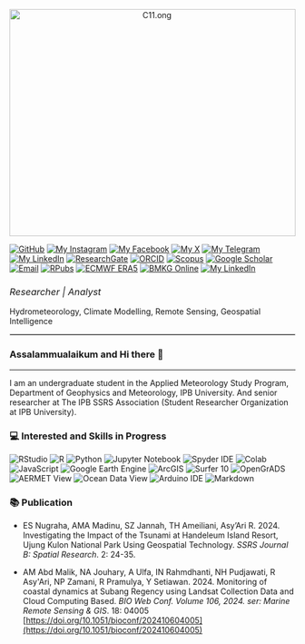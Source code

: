 <p align="center" style="margin-bottom: 10px;">
  <img src="C11.png" alt="C11.ong" width="100%" style="max-height: 400px; object-fit: cover;"/>
</p>

[![GitHub](https://img.shields.io/badge/GitHub-ikalmalik-black?style=social&logo=github&logoColor=black)](https://github.com/ikalmalik)
[![My Instagram](https://img.shields.io/badge/My-Instagram-DD2A7B?style=flat&logo=instagram&logoColor=DD2A7B&labelColor=444444)](https://instagram.com/ikalitsme)
[![My Facebook](https://img.shields.io/badge/My-Facebook-1877F2?style=flat&logo=facebook&logoColor=1877F2&labelColor=444444)](https://facebook.com/abdul.madinu)
[![My X](https://img.shields.io/badge/My-X-000000?style=flat&logo=twitter&logoColor=white&labelColor=444444)](https://x.com/im_malik_am)
[![My Telegram](https://img.shields.io/badge/My-Telegram-26A5E4?style=flat&logo=telegram&logoColor=26A5E4&labelColor=444444)](https://t.me/Ikalmalik)
[![My LinkedIn](https://img.shields.io/badge/My-LinkedIn-0077B5?style=flat&logo=linkedin&logoColor=white&labelColor=444444)](https://linkedin.com/abd-malik-a-madinu)
[![ResearchGate](https://img.shields.io/badge/ResearchGate-00CCBB?style=flat&logo=ResearchGate&logoColor=white)](https://www.researchgate.net/Abd-A-Madinu?ev=hdr_xprf)
[![ORCID](https://img.shields.io/badge/ORCID-A6CE39?style=flat&logo=orcid&logoColor=white)](https://orcid.org/0009-0006-7448-5030)
[![Scopus](https://img.shields.io/badge/Scopus-222222?style=flat&logo=Elsevier&logoColor=orange)](https://www.scopus.com/authid/detail.uri?authorId=59132873200)
[![Google Scholar](https://img.shields.io/badge/Google%20Scholar-4285F4?style=flat&logo=google-scholar&logoColor=white)](https://scholar.google.com/citations?user=QsJ_8w8AAAAJ)
[![Email](https://img.shields.io/badge/Email-D14836?style=flat&logo=gmail&logoColor=white)](mailto:Malikzone314@gmail.com)
[![RPubs](https://img.shields.io/badge/RPubs-276DC3?style=flat&logo=r&logoColor=white)](https://rpubs.com/Ikalmalik)
[![ECMWF ERA5](https://img.shields.io/badge/ECMWF%20ERA5-2196F3?style=flat&logo=rainmeter&logoColor=white)](https://cds.climate.copernicus.eu/datasets/reanalysis-era5-single-levels?tab=overview)
[![BMKG Online](https://img.shields.io/badge/WeatherAccess%20Online-009688?style=flat&logo=theweatherchannel&logoColor=white)](https://dataonline.bmkg.go.id/beranda)
[![My LinkedIn](https://img.shields.io/badge/My-LinkedIn-0077B5?style=flat&logo=linkedin&logoColor=white&labelColor=444444)](https://linkedin.com/in/YOUR_USERNAME)


### <span style="font-weight: normal;">*Researcher | Analyst*</span>  
Hydrometeorology, Climate Modelling, Remote Sensing, Geospatial Intelligence  
<hr style="border: 0.001px solid #ccc;"/>

### Assalammualaikum and Hi there 👋
---

I am an undergraduate student in the Applied Meteorology Study Program, Department of Geophysics and Meteorology, IPB University. And senior researcher at The IPB SSRS Association (Student Researcher Organization at IPB University).


### 💻 Interested and Skills in Progress

![RStudio](https://img.shields.io/badge/RStudio-75AADB?style=for-the-badge&logo=r&logoColor=white)
![R](https://img.shields.io/badge/R-276DC3?style=for-the-badge&logo=rstudioide&logoColor=white)
![Python](https://img.shields.io/badge/python-3776AB?style=for-the-badge&logo=python&logoColor=FFD700)
![Jupyter Notebook](https://img.shields.io/badge/Jupyter%20Notebook-F37626?style=for-the-badge&logo=jupyter&logoColor=white)
![Spyder IDE](https://img.shields.io/badge/SPYDER%20IDE-FF0000?style=for-the-badge&logo=spyderide&logoColor=white)
![Colab](https://img.shields.io/badge/COLAB-F9AB00?style=for-the-badge&logo=googlecolab&logoColor=white)
![JavaScript](https://img.shields.io/badge/javascript-black?style=for-the-badge&logo=javascript&logoColor=FFD700)
![Google Earth Engine](https://img.shields.io/badge/Google%20Earth%20Engine-34A853?style=for-the-badge&logo=googleearthengine&logoColor=white)
![ArcGIS](https://img.shields.io/badge/ArcGIS-4479A1?style=for-the-badge&logo=esri&logoColor=white)
![Surfer 10](https://img.shields.io/badge/Surfer%2010-A2AAB0?style=for-the-badge&logo=googleearth&logoColor=black)
![OpenGrADS](https://img.shields.io/badge/OpenGrADS-800020?style=for-the-badge&logo=pyg&logoColor=white)
![AERMET View](https://img.shields.io/badge/AERMET%20View-6A0DAD?style=for-the-badge&logo=ethers&logoColor=white)
![Ocean Data View](https://img.shields.io/badge/Ocean%20Data%20View-1E4380?style=for-the-badge&logo=osano&logoColor=white)
![Arduino IDE](https://img.shields.io/badge/ARDUINO%20IDE-00979D?style=for-the-badge&logo=arduino&logoColor=white)
![Markdown](https://img.shields.io/badge/MARKDOWN-3C3C3D?style=for-the-badge&logo=markdown&logoColor=white)

### 📚 Publication

- ES Nugraha, AMA Madinu, SZ Jannah, TH Ameiliani, Asy’Ari R. 2024. Investigating the Impact of the Tsunami at Handeleum Island Resort, Ujung Kulon National Park Using Geospatial Technology. *SSRS Journal B: Spatial Research*. 2: 24-35.

- AM Abd Malik, NA Jouhary, A Ulfa, IN Rahmdhanti, NH Pudjawati, R Asy'Ari, NP Zamani, R Pramulya, Y Setiawan. 2024. Monitoring of coastal dynamics at Subang Regency using Landsat Collection Data and Cloud Computing Based. *BIO Web Conf. Volume 106, 2024. ser: Marine Remote Sensing & GIS*. 18: 04005 [https://doi.org/10.1051/bioconf/202410604005](https://doi.org/10.1051/bioconf/202410604005)

